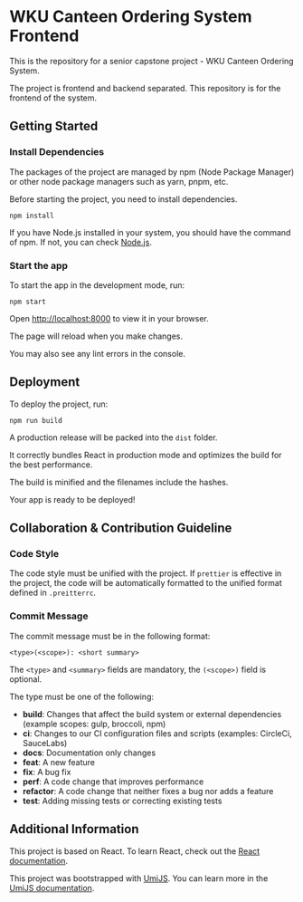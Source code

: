 # WKU Canteen Ordering System Frontend

This is the repository for a senior capstone project - WKU Canteen Ordering System.

The project is frontend and backend separated. This repository is for the frontend of the system.

## Getting Started

### Install Dependencies

The packages of the project are managed by npm (Node Package Manager) or other node package managers such as yarn, pnpm, etc.

Before starting the project, you need to install dependencies.

`npm install`

If you have Node.js installed in your system, you should have the command of npm. If not, you can check [Node.js](https://nodejs.org/).

### Start the app

To start the app in the development mode, run:

`npm start`

Open [http://localhost:8000](http://localhost:8000) to view it in your browser.

The page will reload when you make changes.

You may also see any lint errors in the console.

## Deployment

To deploy the project, run:

`npm run build`

A production release will be packed into the `dist` folder.

It correctly bundles React in production mode and optimizes the build for the best performance.

The build is minified and the filenames include the hashes.

Your app is ready to be deployed!

## Collaboration & Contribution Guideline

### Code Style

The code style must be unified with the project. If `prettier` is effective in the project, the code will be automatically formatted to the unified format defined in `.preitterrc`.

### Commit Message

The commit message must be in the following format:

```
<type>(<scope>): <short summary>
```

The `<type>` and `<summary>` fields are mandatory, the `(<scope>)` field is optional.

The type must be one of the following:

* **build**: Changes that affect the build system or external dependencies (example scopes: gulp, broccoli, npm)
* **ci**: Changes to our CI configuration files and scripts (examples: CircleCi, SauceLabs)
* **docs**: Documentation only changes
* **feat**: A new feature
* **fix**: A bug fix
* **perf**: A code change that improves performance
* **refactor**: A code change that neither fixes a bug nor adds a feature
* **test**: Adding missing tests or correcting existing tests

## Additional Information

This project is based on React. To learn React, check out the [React documentation](https://reactjs.org/).

This project was bootstrapped with [UmiJS](https://umijs.org). You can learn more in the [UmiJS documentation](https://umijs.org/docs/getting-started).
